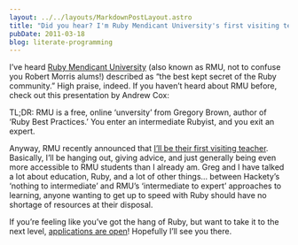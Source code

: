 ```yaml
---
layout: ../../layouts/MarkdownPostLayout.astro
title: "Did you hear? I'm Ruby Mendicant University's first visiting teacher"
pubDate: 2011-03-18
blog: literate-programming
---
```



I’ve heard [Ruby Mendicant University](http://university.rubymendicant.com/) (also known as RMU, not to confuse you Robert Morris alums!) described as “the best kept secret of the Ruby community.” High praise, indeed. If you haven’t heard about RMU before, check out this presentation by Andrew Cox:

TL;DR: RMU is a free, online ‘unversity’ from Gregory Brown, author of ‘Ruby Best Practices.’ You enter an intermediate Rubyist, and you exit an expert.

Anyway, RMU recently announced that [I’ll be their first visiting teacher](http://university.rubymendicant.com/changelog/visiting-teacher-2011-t2-steve-klabnik). Basically, I’ll be hanging out, giving advice, and just generally being even more accessible to RMU students than I already am. Greg and I have talked a lot about education, Ruby, and a lot of other things… between Hackety’s ‘nothing to intermediate’ and RMU’s ‘intermediate to expert’ approaches to learning, anyone wanting to get up to speed with Ruby should have no shortage of resources at their disposal.

If you’re feeling like you’ve got the hang of Ruby, but want to take it to the next level, [applications are open](http://university.rubymendicant.com/admissions)! Hopefully I’ll see you there.

